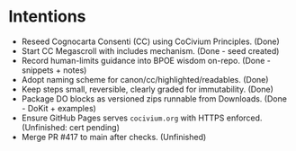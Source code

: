 # Intentions
- Reseed Cognocarta Consenti (CC) using CoCivium Principles. (Done)
- Start CC Megascroll with includes mechanism. (Done - seed created)
- Record human-limits guidance into BPOE wisdom on-repo. (Done - snippets + notes)
- Adopt naming scheme for canon/cc/highlighted/readables. (Done)
- Keep steps small, reversible, clearly graded for immutability. (Done)
- Package DO blocks as versioned zips runnable from Downloads. (Done - DoKit + examples)
- Ensure GitHub Pages serves `cocivium.org` with HTTPS enforced. (Unfinished: cert pending)
- Merge PR #417 to main after checks. (Unfinished)
